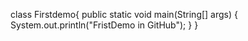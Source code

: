 class Firstdemo{
    public static void main(String[] args) {
        System.out.println("FristDemo in GitHub");
    }
}
